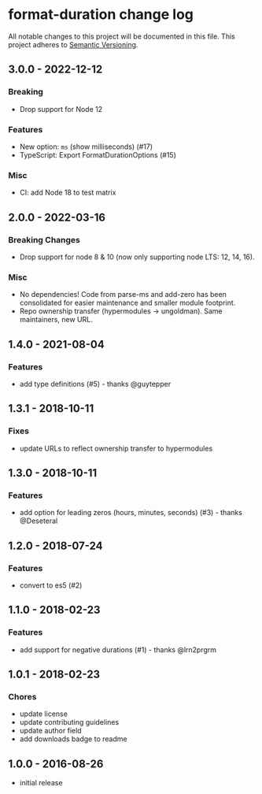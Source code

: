 # format-duration change log

All notable changes to this project will be documented in this file.
This project adheres to [Semantic Versioning](http://semver.org/).

## 3.0.0 - 2022-12-12

### Breaking
- Drop support for Node 12

### Features
- New option: `ms` (show milliseconds) (#17)
- TypeScript: Export FormatDurationOptions (#15)

### Misc
- CI: add Node 18 to test matrix

## 2.0.0 - 2022-03-16

### Breaking Changes
- Drop support for node 8 & 10 (now only supporting node LTS: 12, 14, 16).

### Misc
- No dependencies! Code from parse-ms and add-zero has been consolidated for easier maintenance and smaller module footprint.
- Repo ownership transfer (hypermodules -> ungoldman). Same maintainers, new URL.

## 1.4.0 - 2021-08-04

### Features
- add type definitions (#5) - thanks @guytepper

## 1.3.1 - 2018-10-11

### Fixes
- update URLs to reflect ownership transfer to hypermodules

## 1.3.0 - 2018-10-11

### Features
- add option for leading zeros (hours, minutes, seconds) (#3) - thanks @Deseteral

## 1.2.0 - 2018-07-24

### Features
- convert to es5 (#2)

## 1.1.0 - 2018-02-23

### Features
- add support for negative durations (#1) - thanks @lrn2prgrm

## 1.0.1 - 2018-02-23

### Chores
- update license
- update contributing guidelines
- update author field
- add downloads badge to readme

## 1.0.0 - 2016-08-26
- initial release
